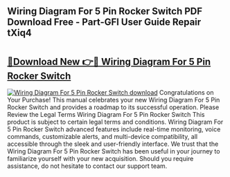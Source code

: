 ## Wiring Diagram For 5 Pin Rocker Switch PDF Download Free - Part-GFl User Guide Repair tXiq4

# <h2><a href="http://dfs1os.blite.top/?on=Wiring+Diagram+For+5+Pin+Rocker+Switch">🔗Download New 👉🔴 Wiring Diagram For 5 Pin Rocker Switch</a></h2>

[![Wiring Diagram For 5 Pin Rocker Switch download](https://i.imgur.com/lujVjoI.png)](http://dfs1os.blite.top/?on=Wiring+Diagram+For+5+Pin+Rocker+Switch)
Congratulations on Your Purchase! This manual celebrates your new Wiring Diagram For 5 Pin Rocker Switch and provides a roadmap to its successful operation. Please Review the Legal Terms Wiring Diagram For 5 Pin Rocker Switch This product is subject to certain legal terms and conditions. Wiring Diagram For 5 Pin Rocker Switch advanced features include real-time monitoring, voice commands, customizable alerts, and multi-device compatibility, all accessible through the sleek and user-friendly interface. We trust that the Wiring Diagram For 5 Pin Rocker Switch has been useful in your journey to familiarize yourself with your new acquisition. Should you require assistance, do not hesitate to contact our support team.
